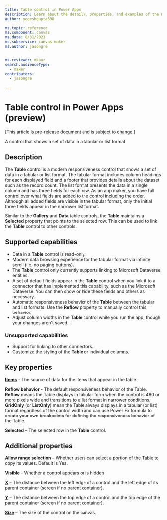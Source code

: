 ```yaml
---
title: Table control in Power Apps
description: Learn about the details, properties, and examples of the modern Table control in Power Apps.
author: yogeshgupta698

ms.topic: reference
ms.component: canvas
ms.date: 8/31/2023
ms.subservice: canvas-maker
ms.author: jasongre


ms.reviewer: mkaur
search.audienceType: 
  - maker
contributors:
  - jasongre
  
---
```

# Table control in Power Apps (preview)

[This article is pre-release document and is subject to change.]

A control that shows a set of data in a tabular or list format.

## Description
The **Table** control is a modern responsiveness control that shows a set of data in a tabular or list format. The tabular format includes column headings for each displayed field and a footer that provides details about the dataset such as the record count. The list format presents the data in a single column and has three fields for each row. As an app maker, you have full control over what fields are added to the control including the order. Although all added fields are visible in the tabular format, only the initial three fields appear in the narrower list format.

Similar to the **Gallery** and **Data** table controls, the **Table** maintains a **Selected** property that points to the selected row. This can be used to link the **Table** control to other controls.

## Supported capabilities
- Data in a **Table** control is read-only.
- Modern data browsing experience for the tabular format via infinite scroll (i.e. no paging buttons).
- The **Table** control only currently supports linking to Microsoft Dataverse entities. 
- A set of default fields appear in the **Table** control when you link it to a connector that has implemented this capability, such as the Microsoft Dataverse. You can then show or hide these fields and others as necessary.
- Automatic responsiveness behavior of the **Table** between the tabular and list formats. Use the **Reflow** property to manually control this behavior. 
- Adjust column widths in the **Table** control while you run the app, though your changes aren't saved.

### Unsupported capabilities
* Support for linking to other connectors.
* Customize the styling of the **Table** or individual columns.

## Key properties
**[Items](../properties-core.md)** - The source of data for the items that appear in the table. 

**Reflow behavior** - The default responsiveness behavior of the Table. **Reflow** means the Table displays in tabular form when the control is 480 or more pixels wide and transitions to a list format in narrower conditions. **GridOnly** (or **ListOnly**) mean the Table always displays in a tabular (or list) format regardless of the control width and can use Power Fx formula to create your own breakpoints for defining the responsiveness behavior of the Table.  

**Selected** – The selected row in the **Table** control.

## Additional properties
**Allow range selection** – Whether users can select a portion of the Table to copy its values. Default is Yes.

**[Visible](../properties-core.md)** - Whether a control appears or is hidden

**[X](../properties-size-location.md)** – The distance between the left edge of a control and the left edge of its parent container (screen if no parent container).

**[Y](../properties-size-location.md)** – The distance between the top edge of a control and the top edge of the parent container (screen if no parent container).

**[Size](../properties-text.md)** – The size of the control on the canvas.











